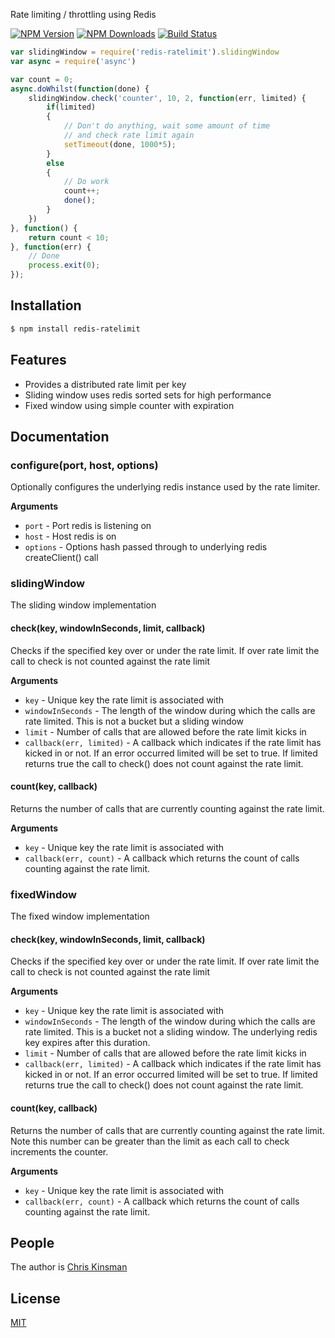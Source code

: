 
  Rate limiting / throttling using Redis

  [![NPM Version][npm-image]][npm-url]
  [![NPM Downloads][downloads-image]][downloads-url]
  [![Build Status][travis-image]][travis-url]

```js
var slidingWindow = require('redis-ratelimit').slidingWindow
var async = require('async')

var count = 0;
async.doWhilst(function(done) {
    slidingWindow.check('counter', 10, 2, function(err, limited) {
        if(limited)
        {
            // Don't do anything, wait some amount of time
            // and check rate limit again
            setTimeout(done, 1000*5);
        }
        else
        {
            // Do work
            count++;
            done();
        }
    })
}, function() {
    return count < 10;
}, function(err) {
    // Done
    process.exit(0);
});

```

## Installation

```bash
$ npm install redis-ratelimit
```

## Features

  * Provides a distributed rate limit per key
  * Sliding window uses redis sorted sets for high performance
  * Fixed window using simple counter with expiration

## Documentation
### configure(port, host, options)

Optionally configures the underlying redis instance used by the rate limiter.

__Arguments__

* `port` - Port redis is listening on
* `host` - Host redis is on
* `options` - Options hash passed through to underlying redis createClient() call

### slidingWindow

The sliding window implementation

#### check(key, windowInSeconds, limit, callback)

Checks if the specified key over or under the rate limit.  If over rate limit the call to check is not counted
against the rate limit

__Arguments__

* `key` - Unique key the rate limit is associated with
* `windowInSeconds` - The length of the window during which the calls are rate limited.  This is not a bucket
but a sliding window
* `limit` - Number of calls that are allowed before the rate limit kicks in
* `callback(err, limited)` - A callback which indicates if the rate limit has kicked in or not.  If an error
occurred limited will be set to true.  If limited returns true the call to check() does not count against
the rate limit.

#### count(key, callback)

Returns the number of calls that are currently counting against the rate limit.

__Arguments__

* `key` - Unique key the rate limit is associated with
* `callback(err, count)` - A callback which returns the count of calls counting against the rate limit.

### fixedWindow

The fixed window implementation

#### check(key, windowInSeconds, limit, callback)

Checks if the specified key over or under the rate limit.  If over rate limit the call to check is not counted
against the rate limit

__Arguments__

* `key` - Unique key the rate limit is associated with
* `windowInSeconds` - The length of the window during which the calls are rate limited.  This is a bucket
not a sliding window.  The underlying redis key expires after this duration.
* `limit` - Number of calls that are allowed before the rate limit kicks in
* `callback(err, limited)` - A callback which indicates if the rate limit has kicked in or not.  If an error
occurred limited will be set to true.  If limited returns true the call to check() does not count against
the rate limit.

#### count(key, callback)

Returns the number of calls that are currently counting against the rate limit.  Note this number can be greater than the limit as each call to check increments the counter.

__Arguments__

* `key` - Unique key the rate limit is associated with
* `callback(err, count)` - A callback which returns the count of calls counting against the rate limit.


## People

The author is [Chris Kinsman](https://github.com/chriskinsman)

## License

  [MIT](LICENSE)

[npm-image]: https://img.shields.io/npm/v/redis-ratelimit.svg?style=flat
[npm-url]: https://npmjs.org/package/redis-ratelimit
[downloads-image]: https://img.shields.io/npm/dm/redis-ratelimit.svg?style=flat
[downloads-url]: https://npmjs.org/package/redis-ratelimit
[travis-image]: https://img.shields.io/travis/chriskinsman/redis-ratelimit.svg?style=flat
[travis-url]: https://travis-ci.org/chriskinsman/redis-ratelimit
